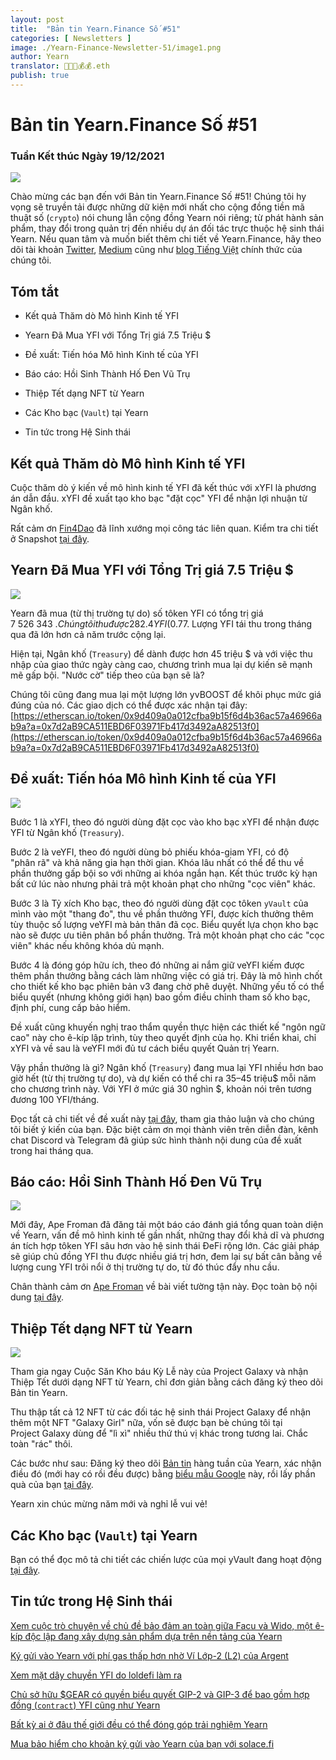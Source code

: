 ```yaml
---
layout: post
title:  "Bản tin Yearn.Finance Số #51"
categories: [ Newsletters ]
image: ./Yearn-Finance-Newsletter-51/image1.png
author: Yearn
translator: 🤖💵💵💰💰.eth
publish: true
---
```


# Bản tin Yearn.Finance Số #51

### Tuần Kết thúc Ngày 19/12/2021

![](image1.png)

Chào mừng các bạn đến với Bản tin Yearn.Finance Số #51! Chúng tôi hy vọng sẽ truyền tải được những dữ kiện mới nhất cho cộng đồng tiền mã thuật số (`crypto`) nói chung lẫn cộng đồng Yearn nói riêng; từ phát hành sản phẩm, thay đổi trong quản trị đến nhiều dự án đối tác trực thuộc hệ sinh thái Yearn. Nếu quan tâm và muốn biết thêm chi tiết về Yearn.Finance, hãy theo dõi tài khoản [Twitter](https://twitter.com/iearnfinance), [Medium](https://medium.com/iearn) cũng như [blog Tiếng Việt](https://vietnamese.blog.yearn.finance/) chính thức của chúng tôi.

## Tóm tắt

- Kết quả Thăm dò Mô hình Kinh tế YFI

- Yearn Đã Mua YFI với Tổng Trị giá 7.5&nbsp;Triệu&nbsp;$

- Đề xuất: Tiến hóa Mô hình Kinh tế của YFI

- Báo cáo: Hồi Sinh Thành Hố Đen Vũ Trụ

- Thiệp Tết dạng NFT từ Yearn

- Các Kho bạc (`Vault`) tại Yearn

- Tin tức trong Hệ Sinh thái

## Kết quả Thăm dò Mô hình Kinh tế YFI

Cuộc thăm dò ý kiến về mô hình kinh tế YFI đã kết thúc với xYFI là phương án dẫn đầu. xYFI đề xuất tạo kho bạc "đặt cọc" YFI để nhận lợi nhuận từ Ngân khố.

Rất cảm ơn [Fin4Dao](https://twitter.com/Fin4Dao) đã lĩnh xướng mọi công tác liên quan. Kiểm tra chi tiết ở Snapshot [tại đây](https://snapshot.org/#/ybaby.eth/proposal/0x783cb3d57dd59b2827f6a42967375f06504cc947ebaa3c0e495c7b29ffd47aea).

## Yearn Đã Mua YFI với Tổng Trị giá 7.5&nbsp;Triệu&nbsp;$

![](image2.png)

Yearn đã mua (từ thị trường tự do) số tôken YFI có tổng trị giá 7&nbsp;526&nbsp;343&nbsp;$. Chúng tôi thu được 282.4 YFI (0.77% tổng lượng cung) ở mức giá trung bình là 26&nbsp;651&nbsp;$. Lượng YFI tái thu trong tháng qua đã lớn hơn cả năm trước cộng lại.

Hiện tại, Ngân khố (`Treasury`) để dành được hơn 45&nbsp;triệu&nbsp;$ và với việc thu nhập của giao thức ngày càng cao, chương trình mua lại dự kiến sẽ mạnh mẽ gấp bội. "Nước cờ" tiếp theo của bạn sẽ là?

Chúng tôi cũng đang mua lại một lượng lớn yvBOOST để khôi phục mức giá đúng của nó. Các giao dịch có thể được xác nhận tại đây: [https://etherscan.io/token/0x9d409a0a012cfba9b15f6d4b36ac57a46966ab9a?a=0x7d2aB9CA511EBD6F03971Fb417d3492aA82513f0](https://etherscan.io/token/0x9d409a0a012cfba9b15f6d4b36ac57a46966ab9a?a=0x7d2aB9CA511EBD6F03971Fb417d3492aA82513f0)

## Đề xuất: Tiến hóa Mô hình Kinh tế của YFI

![](image3.png)

Bước 1 là xYFI, theo đó người dùng đặt cọc vào kho bạc xYFI để nhận được YFI từ Ngân khố (`Treasury`).

Bước 2 là veYFI, theo đó người dùng bỏ phiếu khóa-giam YFI, có độ "phân&nbsp;rã" và khả năng gia hạn thời gian. Khóa lâu nhất có thể để thu về phần thưởng gấp bội so với những ai khóa ngắn hạn. Kết thúc trước kỳ hạn bất cứ lúc nào nhưng phải trả một khoản phạt cho những "cọc viên" khác.

Bước 3 là Tỷ xích Kho bạc, theo đó người dùng đặt cọc tôken `yVault` của mình vào một "thang đo", thu về phần thưởng YFI, được kích thưởng thêm tùy thuộc số lượng veYFI mà bản thân đã cọc. Biểu quyết lựa chọn kho bạc nào sẽ được ưu tiên phân bổ phần thưởng. Trả một khoản phạt cho các "cọc viên" khác nếu không khóa dủ mạnh.

Bước 4 là đóng góp hữu ích, theo đó những ai nắm giữ veYFI kiếm được thêm phần thưởng bằng cách làm những việc có giá trị. Đây là mô hình chốt cho thiết kế kho bạc phiên bản v3 đang chờ phê duyệt. Những yếu tố có thể biểu quyết (nhưng không giới hạn) bao gồm điều chỉnh tham số kho bạc, định phí, cung cấp bảo hiểm.

Đề xuất cũng khuyến nghị trao thẩm quyền thực hiện các thiết kế "ngôn ngữ cao" này cho ê-kíp lập trình, tùy theo quyết định của họ. Khi triển khai, chỉ xYFI và về sau là veYFI mới đủ tư cách biểu quyết Quản trị Yearn.

Vậy phần thưởng là gì? Ngân khố (`Treasury`) đang mua lại YFI nhiều hơn bao giờ hết (từ thị trường tự do), và dự kiến có thể chi ra 35–45&nbsp;triệu$ mỗi năm cho chương trình này. Với YFI ở mức giá 30&nbsp;nghìn&nbsp;$, khoản nói trên tương đương 100 YFI/tháng.

Đọc tất cả chi tiết về đề xuất này [tại đây](https://gov.yearn.finance/t/proposal-evolving-yfi-tokenomics/11994), tham gia thảo luận và cho chúng tôi biết ý kiến của bạn. Đặc biệt cảm ơn mọi thành viên trên diễn đàn, kênh chat Discord và Telegram đã giúp sức hình thành nội dung của đề xuất trong hai tháng qua.

## Báo cáo: Hồi Sinh Thành Hố Đen Vũ Trụ

![](image4.png)

Mới đây, Ape&nbsp;Froman đã đăng tải một báo cáo đánh giá tổng quan toàn diện về Yearn, vấn đề mô hình kinh tế gần nhất, những thay đổi khả dĩ và phương án tích hợp tôken YFI sâu hơn vào hệ sinh thái ĐeFi rộng lớn. Các giải pháp sẽ giúp chủ đồng YFI thu được nhiều giá trị hơn, đem lại sự bất cân bằng về lượng cung YFI trôi nổi ở thị trường tự do, từ đó thúc đẩy nhu cầu.

Chân thành cảm ơn [Ape Froman](https://medium.com/@portiadog) về bài viết tường tận này. Đọc toàn bộ nội dung [tại đây](https://medium.com/@portiadog/yfi-reborn-as-a-black-hole-db249b90ed5a).

## Thiệp Tết dạng NFT từ Yearn

![](image5.png)

Tham gia ngay Cuộc Săn Kho báu Kỳ Lễ này của Project&nbsp;Galaxy và nhận Thiệp Tết dưới dạng NFT từ Yearn, chỉ đơn giản bằng cách đăng ký theo dõi Bản tin Yearn.

Thu thập tất cả 12 NFT từ các đối tác hệ sinh thái Project&nbsp;Galaxy để nhận thêm một NFT "Galaxy&nbsp;Girl" nữa, vốn sẽ được bạn bè chúng tôi tại Project&nbsp;Galaxy dùng để "lì&nbsp;xì" nhiều thứ thú vị khác trong tương lai. Chắc toàn "rác" thôi.

Các bước như sau: Đăng ký theo dõi [Bản tin](https://yearn.substack.com/) hàng tuần của Yearn, xác nhận điều đó (mới hay có rồi đều được) bằng [biểu mẫu Google](https://forms.gle/gsVpRsjdSXxyaXha9) này, rồi lấy phần quà của bạn [tại đây](https://galaxy.eco/yearn/campaign/GCTj8UUaoD).

Yearn xin chúc mừng năm mới và nghỉ lễ vui vẻ!

## Các Kho bạc (`Vault`) tại Yearn

Bạn có thể đọc mô tả chi tiết các chiến lược của mọi yVault đang hoạt động [tại đây](https://medium.com/yearn-state-of-the-vaults/the-vaults-at-yearn-9237905ffed3).

## Tin tức trong Hệ Sinh thái

[Xem cuộc trò chuyện về chủ đề bảo đảm an toàn giữa Facu và Wido, một ê-kíp độc lập đang xây dựng sản phẩm dựa trên nền tảng của Yearn](https://www.joinwido.com/blog/chat-with-facu-about-wido-together-and-its-security-model)

[Ký gửi vào Yearn với phí gas thấp hơn nhờ Ví Lớp-2 (L2) của Argent](https://twitter.com/argentHQ/status/1471503921851944983)

[Xem mặt dây chuyền YFI do loldefi làm ra](https://twitter.com/loldefi/status/1470449196939493383)

[Chủ sở hữu $GEAR có quyền biểu quyết GIP-2 và GIP-3 để bao gồm hợp đồng (`contract`) YFI cũng như Yearn](https://twitter.com/GearboxProtocol/status/1472299963149426696?s=20)

[Bất kỳ ai ở đâu thế giới đều có thể đóng góp trải nghiệm Yearn](https://twitter.com/bantg/status/1472038972092207107?s=20)

[Mua bảo hiểm cho khoản ký gửi vào Yearn của bạn với solace.fi](https://twitter.com/SolaceFi/status/1471594979638321153?s=20)
